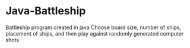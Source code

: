 # Java-Battleship
Battleship program created in java
Choose board size, number of ships, placement of ships, and then play against randomly generated computer shots
